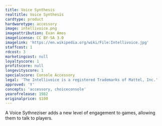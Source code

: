 ```yaml
---
title: Voice Synthesis
realtitle: Voice Synthesis
cardtype: product
hardwaretype: accessory
image: intellivoice.png
imageattribution: Evan Amos
imagelicense: CC BY-SA 3.0
imagelink: 'https://en.wikipedia.org/wiki/File:Intellivoice.jpg'
staffcost: 1
rdcost: 3
marketingcost: null
loyaltyscore: 1
profitscore: null
longevityscore: 1
specialscore: Console Accessory
legal: 'The Intellivoice is a registered Trademarks of Mattel, Inc.'
approved: 'Y'
concepts: 'accessory, choiceconsole'
yearofrelease: 1982
originalprice: $100
---
```


A Voice Sythneziser adds a new level of engagement to games, allowing them to talk to players.
